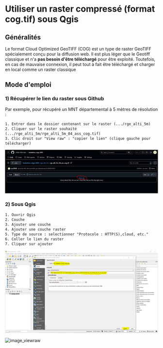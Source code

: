 # Utiliser un raster compressé (format cog.tif) sous Qgis  

## Généralités 

Le format Cloud Optimized GeoTIFF (COG) est un type de raster GeoTIFF spécialement conçu pour la diffusion web. 
Il est plus léger que le Geotiff classique et n'a **pas besoin d'être téléchargé** pour être exploité. 
Toutefois, en cas de mauvaise connexion, il peut tout à fait être téléchargé et charger en local comme un raster classique

## Mode d'emploi

### 1) Récupérer le lien du raster sous Github 

Par exemple, pour récupéré un MNT départemental à 5 mètres de résolution : 

	1. Entrer dans le dossier contenant sur le raster (.../rge_alti_5m) 
	2. Cliquer sur le raster souhaité (.../rge_alti_5m/rge_alti_5m_04_ass_cog.tif)
	3. Clic droit sur "View raw" : "copier le lien" (clique gauche pour télécharger)

![image_viewraw](images/image_720.png)

### 2) Sous Qgis 

	1. Ouvrir Qgis 
	2. Couche 
	3. Ajouter une couche 
	4. Ajouter une couche raster 
	5. Type de source : selectionner "Protocole : HTTP(S),cloud, etc."
	6. Coller le lien du raster 
	7. Cliquer sur ajouter
	
![image_viewraw](images/image_721.png)

![image_viewraw](images/image_722.png)
